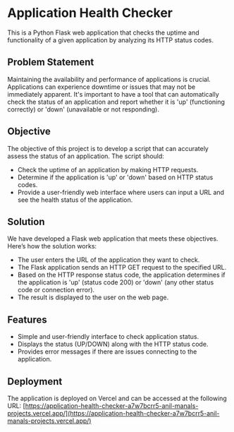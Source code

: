 # Application Health Checker

This is a Python Flask web application that checks the uptime and functionality of a given application by analyzing its HTTP status codes.

## Problem Statement

Maintaining the availability and performance of applications is crucial. Applications can experience downtime or issues that may not be immediately apparent. It's important to have a tool that can automatically check the status of an application and report whether it is 'up' (functioning correctly) or 'down' (unavailable or not responding).

## Objective

The objective of this project is to develop a script that can accurately assess the status of an application. The script should:
- Check the uptime of an application by making HTTP requests.
- Determine if the application is 'up' or 'down' based on HTTP status codes.
- Provide a user-friendly web interface where users can input a URL and see the health status of the application.

## Solution

We have developed a Flask web application that meets these objectives. Here’s how the solution works:
- The user enters the URL of the application they want to check.
- The Flask application sends an HTTP GET request to the specified URL.
- Based on the HTTP response status code, the application determines if the application is 'up' (status code 200) or 'down' (any other status code or connection error).
- The result is displayed to the user on the web page.

## Features

- Simple and user-friendly interface to check application status.
- Displays the status (UP/DOWN) along with the HTTP status code.
- Provides error messages if there are issues connecting to the application.

## Deployment

The application is deployed on Vercel and can be accessed at the following URL:
[https://application-health-checker-a7w7bcrr5-anil-manals-projects.vercel.app/](https://application-health-checker-a7w7bcrr5-anil-manals-projects.vercel.app/)
